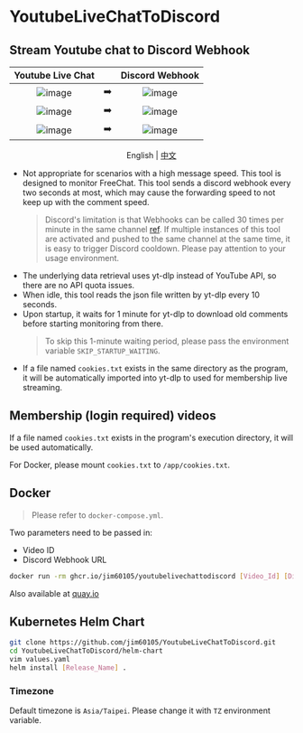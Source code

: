 # YoutubeLiveChatToDiscord

## Stream Youtube chat to Discord Webhook

|                                                Youtube Live Chat                                                |     |                                                 Discord Webhook                                                 |
| :-------------------------------------------------------------------------------------------------------------: | :-: | :-------------------------------------------------------------------------------------------------------------: |
| ![image](https://user-images.githubusercontent.com/16995691/151545455-af26cbe6-0942-464a-b15e-76ca67dfa142.png) | ➡️  | ![image](https://user-images.githubusercontent.com/16995691/151438025-d0c4a2de-6845-4d64-93db-89afb2f98e45.png) |
| ![image](https://user-images.githubusercontent.com/16995691/151545035-0dfc65e3-41a4-4342-b0c4-178b53a077d6.png) | ➡️  | ![image](https://user-images.githubusercontent.com/16995691/151545242-651cdbd1-ae8c-4a47-acda-7b9a3b4f59ba.png) |
| ![image](https://user-images.githubusercontent.com/16995691/151663570-999a5c8c-a336-407e-906a-56399530417b.png) | ➡️  | ![image](https://user-images.githubusercontent.com/16995691/151663574-dc5abbc2-cb5d-4e40-a4ce-bfc39f2a7029.png) |

<p align="center">
  <span>English</span> |
  <a href="https://github.com/jim60105/YoutubeLiveChatToDiscord/blob/master/README.zh.md">
    中文
  </a>
</p>

- Not appropriate for scenarios with a high message speed. This tool is designed to monitor FreeChat.
  This tool sends a discord webhook every two seconds at most, which may cause the forwarding speed to not keep up with the comment speed.
  > Discord's limitation is that Webhooks can be called 30 times per minute in the same channel [ref](https://twitter.com/lolpython/status/967621046277820416).
  > If multiple instances of this tool are activated and pushed to the same channel at the same time, it is easy to trigger Discord cooldown. Please pay attention to your usage environment.
- The underlying data retrieval uses yt-dlp instead of YouTube API, so there are no API quota issues.
- When idle, this tool reads the json file written by yt-dlp every 10 seconds.
- Upon startup, it waits for 1 minute for yt-dlp to download old comments before starting monitoring from there.
  > To skip this 1-minute waiting period, please pass the environment variable `SKIP_STARTUP_WAITING`.
- If a file named `cookies.txt` exists in the same directory as the program, it will be automatically imported into yt-dlp to used for membership live streaming.

## Membership (login required) videos

If a file named `cookies.txt` exists in the program's execution directory, it will be used automatically.

For Docker, please mount `cookies.txt` to `/app/cookies.txt`.

## Docker

> Please refer to `docker-compose.yml`.

Two parameters need to be passed in:

- Video ID
- Discord Webhook URL

```sh
docker run -rm ghcr.io/jim60105/youtubelivechattodiscord [Video_Id] [Discord_Webhook_Url]
```

Also available at [quay.io](https://quay.io/jim60105/youtubelivechattodiscord)

## Kubernetes Helm Chart

```sh
git clone https://github.com/jim60105/YoutubeLiveChatToDiscord.git
cd YoutubeLiveChatToDiscord/helm-chart
vim values.yaml
helm install [Release_Name] .
```

### Timezone

Default timezone is `Asia/Taipei`. Please change it with `TZ` environment variable.
